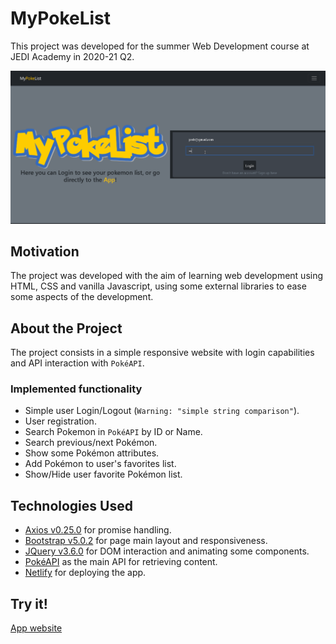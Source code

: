 # **MyPokeList**

This project was developed for the summer Web Development course at JEDI Academy in 2020-21 Q2.

![App Interaction](img/pokelist_interaction.gif "App Interaction")

## **Motivation**

The project was developed with the aim of learning web development using HTML, CSS and vanilla Javascript, using some external libraries to ease some aspects of the development.

## **About the Project**

The project consists in a simple responsive website with login capabilities and API interaction with `PokéAPI`.

### **Implemented functionality**

* Simple user Login/Logout (`Warning: "simple string comparison"`).
* User registration.
* Search Pokemon in `PokéAPI` by ID or Name.
* Search previous/next Pokémon.
* Show some Pokémon attributes.
* Add Pokémon to user's favorites list.
* Show/Hide user favorite Pokémon list.

## **Technologies Used**

* [Axios v0.25.0](https://axios-http.com) for promise handling.
* [Bootstrap v5.0.2](https://getbootstrap.com) for page main layout and responsiveness.
* [JQuery v3.6.0](https://jquery.com) for DOM interaction and animating some components.
* [PokéAPI](https://pokeapi.co) as the main API for retrieving content.
* [Netlify](https://www.netlify.com) for deploying the app.

## **Try it!**

[App website](https://pedantic-bardeen-f03be4.netlify.app)
